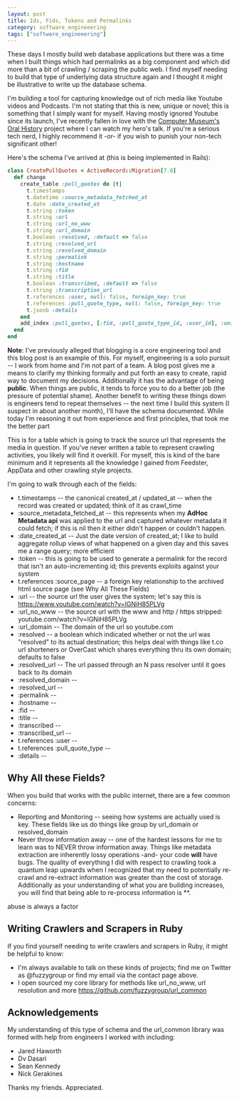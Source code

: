 ```yaml
---
layout: post
title: Ids, Fids, Tokens and Permalinks
category: software_engineeering
tags: ["software_engineeering"]
---
```

These days I mostly build web database applications but there was a time when I built things which had permalinks as a big component and which did more than a bit of crawling / scraping the public web.  I find myself needing to build that type of underlying data structure again and I thought it might be illustrative to write up the database schema.

I'm building a tool for capturing knowledge out of rich media like Youtube videos and Podcasts.  I'm not stating that this is new, unique or novel; this is something that I simply want for myself.  Having mostly ignored Youtube since its launch, I've recently fallen in love with the [Computer Museum's Oral History](https://www.youtube.com/user/ComputerHistory/search?query=oral%20history) project where I can watch my hero's talk.  If you're a serious tech nerd, I highly recommend it -or- if you wish to punish your non-tech significant other!

Here's the schema I've arrived at (this is being implemented in Rails):

```ruby
class CreatePullQuotes < ActiveRecord::Migration[7.0]
  def change
    create_table :pull_quotes do |t|
      t.timestamps
      t.datetime :source_metadata_fetched_at
      t.date :date_created_at
      t.string :token
      t.string :url
      t.string :url_no_www
      t.string :url_domain
      t.boolean :resolved, :default => false
      t.string :resolved_url
      t.string :resolved_domain
      t.string :permalink
      t.string :hostname
      t.string :fid
      t.string :title
      t.boolean :transcribed, :default => false
      t.string :transcription_url
      t.references :user, null: false, foreign_key: true
      t.references :pull_quote_type, null: false, foreign_key: true  
      t.jsonb :details
    end
    add_index :pull_quotes, [:fid, :pull_quote_type_id, :user_id], :unique => true
  end
end
```

**Note**: I've previously alleged that blogging is a core engineering tool and this blog post is an example of this.  For myself, engineering is a solo pursuit -- I work from home and I'm not part of a team.  A blog post gives me a means to clarify my thinking formally and put forth an easy to create, rapid way to document my decisions.  Additionally it has the advantage of being **public**.  When things are public, it tends to force you to do a better job (the pressure of potential shame).  Another benefit to writing these things down is engineers tend to repeat themselves -- the next time I build this system (I suspect in about another month), I'll have the schema documented.  While today I'm reasoning it out from experience and first principles, that took me the better part 

This is for a table which is going to track the source url that represents the media in question.  If you've never written a table to represent crawling activities, you likely will find it overkill.  For myself, this is kind of the bare minimum and it represents all the knowledge I gained from Feedster, AppData and other crawling style projects.

I'm going to walk through each of the fields:

* t.timestamps -- the canonical created_at / updated_at -- when the record was created or updated; think of it as crawl_time
* :source_metadata_fetched_at -- this represents when my **AdHoc Metadata api** was applied to the url and captured whatever metadata it could fetch; if this is nil then it either didn't happen or couldn't happen.
* :date_created_at -- Just the date version of created_at; I like to build aggregate rollup views of what happened on a given day and this saves me a range query; more efficient
* :token -- this is going to be used to generate a permalink for the record that isn't an auto-incrementing id; this prevents exploits against your system
* t.references :source_page -- a foreign key relationship to the archived html source page (see Why All These Fields)
* :url -- the source url the user gives the system; let's say this is https://www.youtube.com/watch?v=IGNiH85PLVg
* :url_no_www -- the source url with the www and http / https stripped: youtube.com/watch?v=IGNiH85PLVg
* :url_domain -- The domain of the url so youtube.com
* :resolved -- a boolean which indicated whether or not the url was "resolved" to its actual destination; this helps deal with things like t.co url shorteners or OverCast which shares everything thru its own domain; defaults to false
* :resolved_url -- The url passed through an N pass resolver until it goes back to its domain
* :resolved_domain -- 
* :resolved_url -- 
* :permalink -- 
* :hostname -- 
* :fid -- 
* :title -- 
* :transcribed -- 
* :transcribed_url -- 
* t.references :user -- 
* t.references :pull_quote_type -- 
* :details -- 

## Why All these Fields?

When you build that works with the public internet, there are a few common concerns:

* Reporting and Monitoring -- seeing how systems are actually used is key.  These fields like us do things like group by url_domain or resolved_domain 
* Never throw information away -- one of the hardest lessons for me to learn was to NEVER throw information away.  Things like metadata extraction are inherently lossy operations -and- your code **will** have bugs.  The quality of everything I did with respect to crawling took a quantum leap upwards when I recognized that my need to potentially re-crawl and re-extract information was greater than the cost of storage.  Additionally as your understanding of what you are building increases, you will find that being able to re-process information is **.

abuse is always a factor

## Writing Crawlers and Scrapers in Ruby

If you find yourself needing to write crawlers and scrapers in Ruby, it might be helpful to know:

* I'm always available to talk on these kinds of projects; find me on Twitter as @fuzzygroup or find my email via the contact page above.
* I open sourced my core library for methods like url_no_www, url resolution and more https://github.com/fuzzygroup/url_common

## Acknowledgements

My understanding of this type of schema and the url_common library was formed with help from engineers I worked with including:

* Jared Haworth
* Dv Dasari
* Sean Kennedy
* Nick Gerakines

Thanks my friends.  Appreciated.
